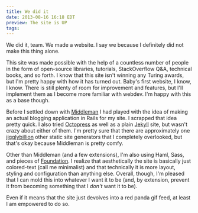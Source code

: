 ```yaml
---
title: We did it
date: 2013-08-16 16:18 EDT
preview: The site is UP
tags:
---
```

We did it, team. We made a website. I say we because I definitely did not
make this thing alone.

This site was made possible with the help of a countless number of people in the
form of open-source libraries, tutorials, StackOverflow Q&A, technical books,
and so forth. I know that this site isn't winning any Turing awards, but I'm
pretty happy with how it has turned out. Baby's first website, I know, I know.
There is still plenty of room for improvement and features, but I'll implement
them as I become more familiar with webdev. I'm happy with this as a base though.

Before I settled down with [Middleman][middleman] I had played with the idea of
making an actual blogging application in Rails for my site. I scrapped that idea
pretty quick. I also tried [Octopress][octopress] as well as a plain
[Jekyll][jekyll] site, but wasn't crazy about either of them. I'm pretty sure that
there are approximately one [jigglybillion][generators] other static site
generators that I completely overlooked, but that's okay because Middleman is
pretty comfy.

Other than Middleman (and a few extensions), I'm also using Haml, Sass,
and pieces of [Foundation][foundation]. I realize that aesthetically the site is
basically just colored-text (call me minimalist) and that technically
it is more layout, styling and configuration than anything else. Overall,
though, I'm pleased that I can mold this into whatever I want it to be (and,
by extension, prevent it from becoming something that I *don't* want it to be).

Even if it means that the site just devolves into a red panda gif feed, at least
I am empowered to do so.

[middleman]: http://middlemanapp.com/
[octopress]: http://octopress.org/
[jekyll]: http://jekyllrb.com/
[generators]: https://www.ruby-toolbox.com/categories/static_website_generation\
[foundation]: http://foundation.zurb.com/
